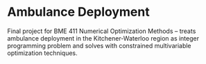 # Ambulance Deployment
Final project for BME 411 Numerical Optimization Methods – treats ambulance deployment in the Kitchener-Waterloo region as integer programming problem and solves with constrained multivariable optimization techniques.
